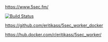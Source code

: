 https://www.5sec.fm/

[![Build Status](https://travis-ci.org/eritikass/5sec_worker_docker.svg?branch=master)](https://travis-ci.org/eritikass/5sec_worker_docker)

https://github.com/eritikass/5sec_worker_docker

https://hub.docker.com/r/eritikass/5sec_worker/
